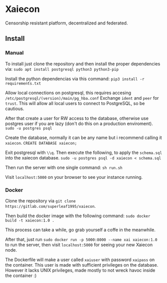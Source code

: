 # Xaiecon
Censorship resistant platform, decentralized and federated.

## Install
### Manual
To install just clone the repository and then install the proper dependencies via:
`sudo apt install postgresql python3 python3-pip`

Install the python dependencias via this command:
`pip3 install -r requirements.txt`

Allow local connections on postgresql, this requires accesing `/etc/postgresql/(version)/main/pg_hba.conf`
Exchange `ident` and `peer` for `trust`. This will allow all local users to connect to PostgreSQL, so be cautious.

After that create a user for RW access to the database, otherwise use postgres user if you are lazy (don't do this on a production enviroment).
`sudo -u postgres psql`

Create the database, normally it can be any name but i recommend calling it `xaiecon`.
`CREATE DATABASE xaiecon;`

Exit postgresql with `\\q`. Then execute the following, to apply the `schema.sql` into the xaiecon database.
`sudo -u postgres psql -d xaiecon < schema.sql`

Then run the server with one single command:
`sh run.sh`

Visit `localhost:5000` on your browser to see your instance running.

### Docker
Clone the repository via `git clone https://gitlab.com/superleaf1995/xaiecon`.

Then build the docker image with the following command: `sudo docker build -t xaiecon:1.0 .`

This process can take a while, go grab yourself a coffe in the meanwhile.

After that, just run `sudo docker run -p 5000:8000 --name xai xaiecon:1.0` to run the server, then visit `localhost:5000` for seeing your new Xaiecon node.

The Dockerfile will make a user called `xaiuser` with password `xaipass` on the container. This user is made with sufficient privileges on the database. However it lacks UNIX privileges, made mostly to not wreck havoc inside the container :)